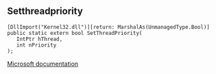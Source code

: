 ## Setthreadpriority

```
[DllImport("Kernel32.dll")][return: MarshalAs(UnmanagedType.Bool)]
public static extern bool SetThreadPriority(
   IntPtr hThread,
   int nPriority
);
```

[Microsoft documentation](https://docs.microsoft.com/en-us/windows/win32/api/processthreadsapi/nf-processthreadsapi-setthreadpriority)
